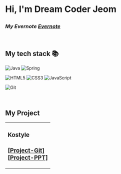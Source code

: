 
<h1> Hi, I'm Dream Coder Jeom

<p>
  <em>
    <h3>
    My Evernote
      <a href="https://www.evernote.com/shard/s458/sh/74305be0-6682-c130-f86d-9544b7d4c3a3/">
       Evernote
      </a>
    </h3>
  </em>
</p>

<br />
<h2> My tech stack 📚 </h2>

![Java](https://img.shields.io/badge/-Java-43853d?style=for-the-badge&logo=java&logoColor=white)
![Spring](https://img.shields.io/badge/-Spring-43853d?style=for-the-badge&logo=Spring&logoColor=white)

![HTML5](https://img.shields.io/badge/-HTML5-F05032?style=for-the-badge&logo=html5&logoColor=ffffff)
![CSS3](https://img.shields.io/badge/-CSS3-007ACC?style=for-the-badge&logo=css3)
![JavaScript](https://img.shields.io/badge/-JavaScript-%23F7DF1C?style=for-the-badge&logo=javascript&logoColor=000000&labelColor=%23F7DF1C&color=%23FFCE5A)

![Git](https://img.shields.io/badge/-Git-F05032?style=for-the-badge&logo=git&logoColor=ffffff)


<br/>

<h2>My Project</h2>
<table>
  <tbody>
    <tr>
      <td>
      <h3>
      Kostyle
      <h3>
        <a href="https://github.com/chaejiwoong/kostyle2.git" title="Kosta247 - Project">
        [Project-Git] 
        </a>
        <br>
        <a href ="https://kun0227.tistory.com/2](https://drive.google.com/file/d/1Q2UW7whK2PynQQWhhfTGvFj10rCx7vWz/view?usp=sharing)">
        [Project-PPT]
        </a>
      </td>
    <tr>  
  </tbody>
</table>     
     




